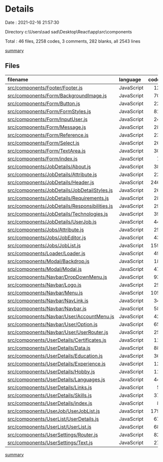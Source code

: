 # Details

Date : 2021-02-16 21:57:30

Directory c:\Users\sad sad\Desktop\React\app\src\components

Total : 46 files,  2258 codes, 3 comments, 282 blanks, all 2543 lines

[summary](results.md)

## Files
| filename | language | code | comment | blank | total |
| :--- | :--- | ---: | ---: | ---: | ---: |
| [src/components/Footer/Footer.js](/src/components/Footer/Footer.js) | JavaScript | 12 | 0 | 4 | 16 |
| [src/components/Form/BackgroundImage.js](/src/components/Form/BackgroundImage.js) | JavaScript | 70 | 0 | 5 | 75 |
| [src/components/Form/Button.js](/src/components/Form/Button.js) | JavaScript | 22 | 0 | 5 | 27 |
| [src/components/Form/FormStyles.js](/src/components/Form/FormStyles.js) | JavaScript | 81 | 0 | 8 | 89 |
| [src/components/Form/InputUser.js](/src/components/Form/InputUser.js) | JavaScript | 24 | 0 | 5 | 29 |
| [src/components/Form/Message.js](/src/components/Form/Message.js) | JavaScript | 28 | 0 | 4 | 32 |
| [src/components/Form/Reference.js](/src/components/Form/Reference.js) | JavaScript | 23 | 0 | 5 | 28 |
| [src/components/Form/Select.js](/src/components/Form/Select.js) | JavaScript | 26 | 0 | 4 | 30 |
| [src/components/Form/TextArea.js](/src/components/Form/TextArea.js) | JavaScript | 30 | 0 | 5 | 35 |
| [src/components/Form/index.js](/src/components/Form/index.js) | JavaScript | 7 | 0 | 3 | 10 |
| [src/components/JobDetails/About.js](/src/components/JobDetails/About.js) | JavaScript | 38 | 0 | 5 | 43 |
| [src/components/JobDetails/Attribute.js](/src/components/JobDetails/Attribute.js) | JavaScript | 22 | 0 | 5 | 27 |
| [src/components/JobDetails/Header.js](/src/components/JobDetails/Header.js) | JavaScript | 246 | 0 | 14 | 260 |
| [src/components/JobDetails/JobDetailStyles.js](/src/components/JobDetails/JobDetailStyles.js) | JavaScript | 26 | 0 | 3 | 29 |
| [src/components/JobDetails/Requirements.js](/src/components/JobDetails/Requirements.js) | JavaScript | 28 | 0 | 5 | 33 |
| [src/components/JobDetails/Responsibilities.js](/src/components/JobDetails/Responsibilities.js) | JavaScript | 29 | 0 | 4 | 33 |
| [src/components/JobDetails/Technologies.js](/src/components/JobDetails/Technologies.js) | JavaScript | 39 | 0 | 8 | 47 |
| [src/components/JobDetails/UserJob.js](/src/components/JobDetails/UserJob.js) | JavaScript | 44 | 0 | 5 | 49 |
| [src/components/Jobs/Attribute.js](/src/components/Jobs/Attribute.js) | JavaScript | 25 | 0 | 5 | 30 |
| [src/components/Jobs/JobEditor.js](/src/components/Jobs/JobEditor.js) | JavaScript | 43 | 0 | 5 | 48 |
| [src/components/Jobs/JobList.js](/src/components/Jobs/JobList.js) | JavaScript | 159 | 2 | 13 | 174 |
| [src/components/Loader/Loader.js](/src/components/Loader/Loader.js) | JavaScript | 49 | 0 | 3 | 52 |
| [src/components/Modal/Backdrop.js](/src/components/Modal/Backdrop.js) | JavaScript | 18 | 0 | 4 | 22 |
| [src/components/Modal/Modal.js](/src/components/Modal/Modal.js) | JavaScript | 47 | 0 | 4 | 51 |
| [src/components/Navbar/DropDownMenu.js](/src/components/Navbar/DropDownMenu.js) | JavaScript | 93 | 1 | 8 | 102 |
| [src/components/Navbar/Logo.js](/src/components/Navbar/Logo.js) | JavaScript | 25 | 0 | 4 | 29 |
| [src/components/Navbar/Menu.js](/src/components/Navbar/Menu.js) | JavaScript | 105 | 0 | 14 | 119 |
| [src/components/Navbar/NavLink.js](/src/components/Navbar/NavLink.js) | JavaScript | 34 | 0 | 5 | 39 |
| [src/components/Navbar/Navbar.js](/src/components/Navbar/Navbar.js) | JavaScript | 58 | 0 | 9 | 67 |
| [src/components/Navbar/User/AccountMenu.js](/src/components/Navbar/User/AccountMenu.js) | JavaScript | 42 | 0 | 6 | 48 |
| [src/components/Navbar/User/Option.js](/src/components/Navbar/User/Option.js) | JavaScript | 65 | 0 | 6 | 71 |
| [src/components/Navbar/User/UserRouter.js](/src/components/Navbar/User/UserRouter.js) | JavaScript | 25 | 0 | 8 | 33 |
| [src/components/UserDetails/Certificates.js](/src/components/UserDetails/Certificates.js) | JavaScript | 11 | 0 | 4 | 15 |
| [src/components/UserDetails/Data.js](/src/components/UserDetails/Data.js) | JavaScript | 88 | 0 | 6 | 94 |
| [src/components/UserDetails/Education.js](/src/components/UserDetails/Education.js) | JavaScript | 36 | 0 | 7 | 43 |
| [src/components/UserDetails/Experience.js](/src/components/UserDetails/Experience.js) | JavaScript | 12 | 0 | 3 | 15 |
| [src/components/UserDetails/Hobby.js](/src/components/UserDetails/Hobby.js) | JavaScript | 11 | 0 | 3 | 14 |
| [src/components/UserDetails/Languages.js](/src/components/UserDetails/Languages.js) | JavaScript | 44 | 0 | 8 | 52 |
| [src/components/UserDetails/Links.js](/src/components/UserDetails/Links.js) | JavaScript | 5 | 0 | 2 | 7 |
| [src/components/UserDetails/Skills.js](/src/components/UserDetails/Skills.js) | JavaScript | 37 | 0 | 5 | 42 |
| [src/components/UserDetails/index.js](/src/components/UserDetails/index.js) | JavaScript | 8 | 0 | 1 | 9 |
| [src/components/UserJob/UserJobList.js](/src/components/UserJob/UserJobList.js) | JavaScript | 179 | 0 | 15 | 194 |
| [src/components/UserList/UserDetails.js](/src/components/UserList/UserDetails.js) | JavaScript | 67 | 0 | 10 | 77 |
| [src/components/UserList/UserList.js](/src/components/UserList/UserList.js) | JavaScript | 68 | 0 | 10 | 78 |
| [src/components/UserSettings/Router.js](/src/components/UserSettings/Router.js) | JavaScript | 82 | 0 | 12 | 94 |
| [src/components/UserSettings/Text.js](/src/components/UserSettings/Text.js) | JavaScript | 27 | 0 | 5 | 32 |

[summary](results.md)